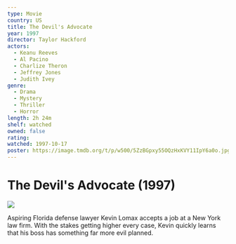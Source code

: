 ```yaml
---
type: Movie
country: US
title: The Devil's Advocate
year: 1997
director: Taylor Hackford
actors:
  - Keanu Reeves
  - Al Pacino
  - Charlize Theron
  - Jeffrey Jones
  - Judith Ivey
genre:
  - Drama
  - Mystery
  - Thriller
  - Horror
length: 2h 24m
shelf: watched
owned: false
rating:
watched: 1997-10-17
poster: https://image.tmdb.org/t/p/w500/5ZzBGpxy55OQzHxKVY11IpY6a0o.jpg
---
```


# The Devil's Advocate (1997)

![](https://image.tmdb.org/t/p/w500/5ZzBGpxy55OQzHxKVY11IpY6a0o.jpg)

Aspiring Florida defense lawyer Kevin Lomax accepts a job at a New York law firm. With the stakes getting higher every case, Kevin quickly learns that his boss has something far more evil planned.